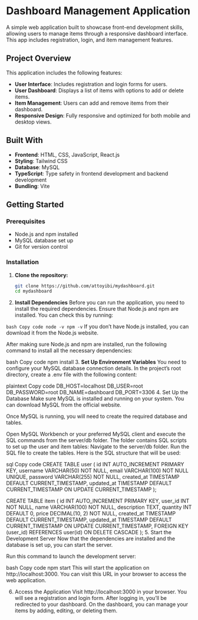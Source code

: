 # Dashboard Management Application

A simple web application built to showcase front-end development skills, allowing users to manage items through a responsive dashboard interface. This app includes registration, login, and item management features.

## Project Overview
This application includes the following features:
- **User Interface**: Includes registration and login forms for users.
- **User Dashboard**: Displays a list of items with options to add or delete items.
- **Item Management**: Users can add and remove items from their dashboard.
- **Responsive Design**: Fully responsive and optimized for both mobile and desktop views.

## Built With
- **Frontend**: HTML, CSS, JavaScript, React.js
- **Styling**: Tailwind CSS 
- **Database**: MySQL
- **TypeScript**: Type safety in frontend development and backend development
- **Bundling**: Vite

## Getting Started

### Prerequisites
- Node.js and npm installed
- MySQL database set up
- Git for version control

### Installation

1. **Clone the repository:**
   ```bash
   git clone https://github.com/attoyibi/mydashboard.git
   cd mydashboard
2. **Install Dependencies**
Before you can run the application, you need to install the required dependencies. Ensure that Node.js and npm are installed. You can check this by running:

`bash
Copy code
node -v
npm -v`
If you don’t have Node.js installed, you can download it from the Node.js website.

After making sure Node.js and npm are installed, run the following command to install all the necessary dependencies:

bash
Copy code
npm install
3. **Set Up Environment Variables**
You need to configure your MySQL database connection details. In the project’s root directory, create a .env file with the following content:

plaintext
Copy code
DB_HOST=localhost
DB_USER=root
DB_PASSWORD=root
DB_NAME=dashboard
DB_PORT=3306
4. Set Up the Database
Make sure MySQL is installed and running on your system. You can download MySQL from the official website.

Once MySQL is running, you will need to create the required database and tables.

Open MySQL Workbench or your preferred MySQL client and execute the SQL commands from the server/db folder. The folder contains SQL scripts to set up the user and item tables:
Navigate to the server/db folder.
Run the SQL file to create the tables.
Here is the SQL structure that will be used:

sql
Copy code
CREATE TABLE user (
    id INT AUTO_INCREMENT PRIMARY KEY,
    username VARCHAR(50) NOT NULL,
    email VARCHAR(100) NOT NULL UNIQUE,
    password VARCHAR(255) NOT NULL,
    created_at TIMESTAMP DEFAULT CURRENT_TIMESTAMP,
    updated_at TIMESTAMP DEFAULT CURRENT_TIMESTAMP ON UPDATE CURRENT_TIMESTAMP
);

CREATE TABLE item (
    id INT AUTO_INCREMENT PRIMARY KEY,
    user_id INT NOT NULL,
    name VARCHAR(100) NOT NULL,
    description TEXT,
    quantity INT DEFAULT 0,
    price DECIMAL(10, 2) NOT NULL,
    created_at TIMESTAMP DEFAULT CURRENT_TIMESTAMP,
    updated_at TIMESTAMP DEFAULT CURRENT_TIMESTAMP ON UPDATE CURRENT_TIMESTAMP,
    FOREIGN KEY (user_id) REFERENCES user(id) ON DELETE CASCADE
);
5. Start the Development Server
Now that the dependencies are installed and the database is set up, you can start the server.

Run this command to launch the development server:

bash
Copy code
npm start
This will start the application on http://localhost:3000. You can visit this URL in your browser to access the web application.

6. Access the Application
Visit http://localhost:3000 in your browser.
You will see a registration and login form. After logging in, you’ll be redirected to your dashboard.
On the dashboard, you can manage your items by adding, editing, or deleting them.